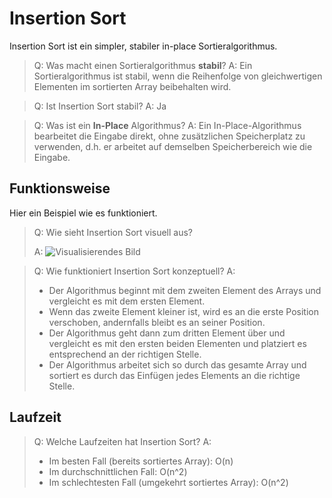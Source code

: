 # Insertion Sort

Insertion Sort ist ein simpler, stabiler in-place Sortieralgorithmus.

> Q: Was macht einen Sortieralgorithmus **stabil**?
> A: Ein Sortieralgorithmus ist stabil, wenn die Reihenfolge von gleichwertigen Elementen im sortierten Array beibehalten wird.

> Q: Ist Insertion Sort stabil?
> A: Ja

> Q: Was ist ein **In-Place** Algorithmus?
> A: Ein In-Place-Algorithmus bearbeitet die Eingabe direkt, ohne zusätzlichen Speicherplatz zu verwenden, d.h. er arbeitet auf demselben Speicherbereich wie die Eingabe.

## Funktionsweise

Hier ein Beispiel wie es funktioniert.

> Q: Wie sieht Insertion Sort visuell aus?
> 
> 
> A: ![Visualisierendes Bild](https://upload.wikimedia.org/wikipedia/commons/4/42/Insertion_sort.gif)

> Q: Wie funktioniert Insertion Sort konzeptuell?
> A:
> - Der Algorithmus beginnt mit dem zweiten Element des Arrays und vergleicht es mit dem ersten Element.
> - Wenn das zweite Element kleiner ist, wird es an die erste Position verschoben, andernfalls bleibt es an seiner Position.
> - Der Algorithmus geht dann zum dritten Element über und vergleicht es mit den ersten beiden Elementen und platziert es entsprechend an der richtigen Stelle.
> - Der Algorithmus arbeitet sich so durch das gesamte Array und sortiert es durch das Einfügen jedes Elements an die richtige Stelle.


## Laufzeit

> Q: Welche Laufzeiten hat Insertion Sort?
> A:
> - Im besten Fall (bereits sortiertes Array): O(n)
> - Im durchschnittlichen Fall: O(n^2)
> - Im schlechtesten Fall (umgekehrt sortiertes Array): O(n^2)
